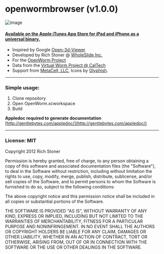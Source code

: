 openwormbrowser (v1.0.0)
===============

![image](https://raw.github.com/richstoner/openwormbrowser-ios/master/owbscreenshot.jpg)

#### [Available on the Apple iTunes App Store for iPad and iPhone as a universal binary.](https://itunes.apple.com/us/app/openworm-browser/id595581306?mt=8&uo=4)

* Inspired by Google [Open-3d-Viewer](https://code.google.com/p/open-3d-viewer/)
* Developed by Rich Stoner @ [WholeSlide Inc.](http://www.wholeslide.com)
* For the [OpenWorm Project](http://www.openworm.org/)
* Data from the [Virtual Worm Project @ CalTech](http://caltech.wormbase.org/virtualworm/)
* Support from [MetaCell, LLC](http://www.metacell.us), Icons by [Glyphish](http://glyphish.com).

___

### Simple usage:
1. Clone repository
2. Open OpenWorm.xcworkspace
3. Build


**Appledoc required to generate documentation** [http://gentlebytes.com/appledoc/](http://gentlebytes.com/appledoc/) 

___

### License: MIT

Copyright 2012 Rich Stoner

Permission is hereby granted, free of charge, to any person obtaining
a copy of this software and associated documentation files (the
"Software"), to deal in the Software without restriction, including
without limitation the rights to use, copy, modify, merge, publish,
distribute, sublicense, and/or sell copies of the Software, and to
permit persons to whom the Software is furnished to do so, subject to
the following conditions:

The above copyright notice and this permission notice shall be
included in all copies or substantial portions of the Software.

THE SOFTWARE IS PROVIDED "AS IS", WITHOUT WARRANTY OF ANY KIND,
EXPRESS OR IMPLIED, INCLUDING BUT NOT LIMITED TO THE WARRANTIES OF
MERCHANTABILITY, FITNESS FOR A PARTICULAR PURPOSE AND
NONINFRINGEMENT. IN NO EVENT SHALL THE AUTHORS OR COPYRIGHT HOLDERS BE
LIABLE FOR ANY CLAIM, DAMAGES OR OTHER LIABILITY, WHETHER IN AN ACTION
OF CONTRACT, TORT OR OTHERWISE, ARISING FROM, OUT OF OR IN CONNECTION
WITH THE SOFTWARE OR THE USE OR OTHER DEALINGS IN THE SOFTWARE.

